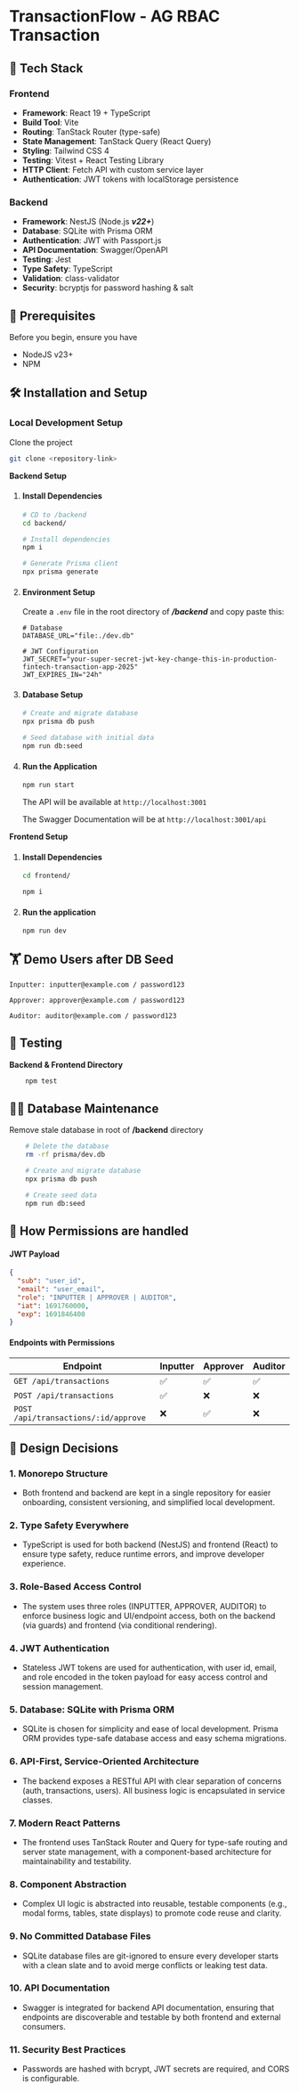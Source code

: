 # TransactionFlow - AG RBAC Transaction

## 🚀 Tech Stack

### Frontend

- **Framework**: React 19 + TypeScript
- **Build Tool**: Vite
- **Routing**: TanStack Router (type-safe)
- **State Management**: TanStack Query (React Query)
- **Styling**: Tailwind CSS 4
- **Testing**: Vitest + React Testing Library
- **HTTP Client**: Fetch API with custom service layer
- **Authentication**: JWT tokens with localStorage persistence

### Backend

- **Framework**: NestJS (Node.js **_v22+_**)
- **Database**: SQLite with Prisma ORM
- **Authentication**: JWT with Passport.js
- **API Documentation**: Swagger/OpenAPI
- **Testing**: Jest
- **Type Safety**: TypeScript
- **Validation**: class-validator
- **Security**: bcryptjs for password hashing & salt

## 📝 Prerequisites

Before you begin, ensure you have

- NodeJS v23+
- NPM

## 🛠️ Installation and Setup

### Local Development Setup

Clone the project

```bash
git clone <repository-link>
```

**Backend Setup**

1. #### Install Dependencies

   ```bash
   # CD to /backend
   cd backend/

   # Install dependencies
   npm i

   # Generate Prisma client
   npx prisma generate
   ```

2. #### Environment Setup

   Create a `.env` file in the root directory of **_/backend_** and copy paste this:

   ```env
   # Database
   DATABASE_URL="file:./dev.db"

   # JWT Configuration
   JWT_SECRET="your-super-secret-jwt-key-change-this-in-production-fintech-transaction-app-2025"
   JWT_EXPIRES_IN="24h"

   ```

3. #### Database Setup

   ```bash
   # Create and migrate database
   npx prisma db push

   # Seed database with initial data
   npm run db:seed
   ```

4. #### Run the Application

   ```bash
   npm run start
   ```

   The API will be available at `http://localhost:3001`

   The Swagger Documentation will be at `http://localhost:3001/api`

**Frontend Setup**

1. #### Install Dependencies

   ```bash
   cd frontend/

   npm i
   ```

2. #### Run the application
   ```bash
   npm run dev
   ```

## 🏋️ Demo Users after DB Seed

```
Inputter: inputter@example.com / password123

Approver: approver@example.com / password123

Auditor: auditor@example.com / password123
```

## 🧪 Testing

**Backend & Frontend Directory**

```bash
    npm test
```

## 🧑‍💻 Database Maintenance

Remove stale database in root of **/backend** directory

```bash
    # Delete the database
    rm -rf prisma/dev.db

    # Create and migrate database
    npx prisma db push

    # Create seed data
    npm run db:seed
```

## 🔖 How Permissions are handled

#### JWT Payload

```json
{
  "sub": "user_id",
  "email": "user_email",
  "role": "INPUTTER | APPROVER | AUDITOR",
  "iat": 1691760000,
  "exp": 1691846400
}
```

#### Endpoints with Permissions

| Endpoint                             | Inputter | Approver | Auditor |
| ------------------------------------ | -------- | -------- | ------- |
| `GET /api/transactions`              | ✅       | ✅       | ✅      |
| `POST /api/transactions`             | ✅       | ❌       | ❌      |
| `POST /api/transactions/:id/approve` | ❌       | ✅       | ❌      |

## 🧠 Design Decisions

### 1. Monorepo Structure

- Both frontend and backend are kept in a single repository for easier onboarding, consistent versioning, and simplified local development.

### 2. Type Safety Everywhere

- TypeScript is used for both backend (NestJS) and frontend (React) to ensure type safety, reduce runtime errors, and improve developer experience.

### 3. Role-Based Access Control

- The system uses three roles (INPUTTER, APPROVER, AUDITOR) to enforce business logic and UI/endpoint access, both on the backend (via guards) and frontend (via conditional rendering).

### 4. JWT Authentication

- Stateless JWT tokens are used for authentication, with user id, email, and role encoded in the token payload for easy access control and session management.

### 5. Database: SQLite with Prisma ORM

- SQLite is chosen for simplicity and ease of local development. Prisma ORM provides type-safe database access and easy schema migrations.

### 6. API-First, Service-Oriented Architecture

- The backend exposes a RESTful API with clear separation of concerns (auth, transactions, users). All business logic is encapsulated in service classes.

### 7. Modern React Patterns

- The frontend uses TanStack Router and Query for type-safe routing and server state management, with a component-based architecture for maintainability and testability.

### 8. Component Abstraction

- Complex UI logic is abstracted into reusable, testable components (e.g., modal forms, tables, state displays) to promote code reuse and clarity.

### 9. No Committed Database Files

- SQLite database files are git-ignored to ensure every developer starts with a clean slate and to avoid merge conflicts or leaking test data.

### 10. API Documentation

- Swagger is integrated for backend API documentation, ensuring that endpoints are discoverable and testable by both frontend and external consumers.

### 11. Security Best Practices

- Passwords are hashed with bcrypt, JWT secrets are required, and CORS is configurable.
